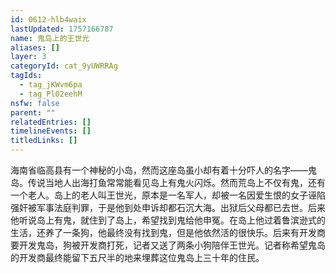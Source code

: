 ```yaml
---
id: 0612-hlb4waix
lastUpdated: 1757166787
name: 鬼岛上的王世光
aliases: []
layer: 3
categoryId: cat_9yUWRRAg
tagIds:
  - tag_jKWvm6pa
  - tag_Pl02eehM
nsfw: false
parent: ""
relatedEntries: []
timelineEvents: []
titledLinks: []
---
```


海南省临高县有一个神秘的小岛，然而这座岛虽小却有着十分吓人的名字——鬼岛。传说当地人出海打鱼常常能看见岛上有鬼火闪烁。然而荒岛上不仅有鬼，还有一个老人。岛上的老人叫王世光，原本是一名军人，却被一名因爱生恨的女子诬陷强奸被军事法庭判罪，于是他到处申诉却都石沉大海。出狱后父母都已去世。后来他听说岛上有鬼，就住到了岛上，希望找到鬼给他申冤。在岛上他过着鲁滨逊式的生活，还养了一条狗，他最终没有找到鬼，但是他依然活的很快乐。后来有开发商要开发鬼岛，狗被开发商打死，记者又送了两条小狗陪伴王世光。记者称希望鬼岛的开发商最终能留下五尺半的地来埋葬这位鬼岛上三十年的住民。